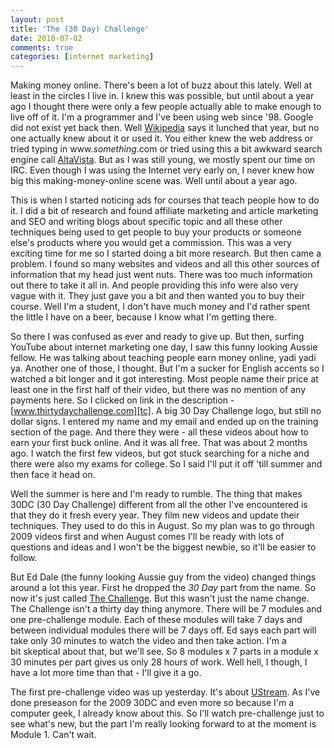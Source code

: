 ```yaml
---
layout: post
title: 'The (30 Day) Challenge'
date: 2010-07-02
comments: true
categories: [internet marketing]
---
```


Making money online. There's been a lot of buzz about this lately. Well at least in the circles I live in. I knew this was possible, but until about a year ago I thought there were only a few people actually able to make enough to live off of it. I'm a programmer and I've been using web since '98. Google did not exist yet back then. Well [Wikipedia][google] says it lunched that year, but no one actually knew about it or used it. You either knew the web address or tried typing in www.<em>something</em>.com or tried using this a bit awkward search engine call [AltaVista][]. But as I was still young, we mostly spent our time on IRC. Even though I was using the Internet very early on, I never knew how big this making-money-online scene was. Well until about a year ago.

This is when I started noticing ads for courses that teach people how to do it. I did a bit of research and found affiliate marketing and article marketing and SEO and writing blogs about specific topic and all these other techniques being used to get people to buy your products or someone else's products where you would get a commission. This was a very exciting time for me so I started doing a bit more research. But then came a problem. I found so many websites and videos and all this other sources of information that my head just went nuts. There was too much information out there to take it all in. And people providing this info were also very vague with it. They just gave you a bit and then wanted you to buy their course. Well I'm a student, I don't have much money and I'd rather spent the little I have on a beer, because I know what I'm getting there.

So there I was confused as ever and ready to give up. But then, surfing YouTube about internet marketing one day, I saw this funny looking Aussie fellow. He was talking about teaching people earn money online, yadi yadi ya. Another one of those, I thought. But I'm a sucker for English accents so I watched a bit longer and it got interesting. Most people name their price at least one in the first half of their video, but there was no mention of any payments here. So I clicked on link in the description - [www.thirtydaychallenge.com][tc]. A big 30 Day Challenge logo, but still no dollar signs. I entered my name and my email and ended up on the training section of the page. And there they were - all these videos about how to earn your first buck online. And it was all free. That was about 2 months ago. I watch the first few videos, but got stuck searching for a niche and there were also my exams for college. So I said I'll put it off 'till summer and then face it head on.

Well the summer is here and I'm ready to rumble. The thing that makes 30DC (30 Day Challenge) different from all the other I've encountered is that they do it fresh every year. They film new videos and update their techniques. They used to do this in August. So my plan was to go through 2009 videos first and when August comes I'll be ready with lots of questions and ideas and I won't be the biggest newbie, so it'll be easier to follow.

But Ed Dale (the funny looking Aussie guy from the video) changed things around a lot this year. First he dropped the _30 Day_ part from the name. So now it's just called [The Challenge][tc]. But this wasn't just the name change. The Challenge isn't a thirty day thing anymore. There will be 7 modules and one pre-challenge module. Each of these modules will take 7 days and between individual modules there will be 7 days off. Ed says each part will take only 30 minutes to watch the video and then take action. I'm a bit skeptical about that, but we'll see. So 8 modules x 7 parts in a module x 30 minutes per part gives us only 28 hours of work. Well hell, I though, I have a lot more time than that - I'll give it a go.

The first pre-challenge video was up yesterday. It's about [UStream][]. As I've done preseason for the 2009 30DC and even more so because I'm a computer geek, I already know about this. So I'll watch pre-challenge just to see what's new, but the part I'm really looking forward to at the moment is Module 1. Can't wait.

[google]: https://en.wikipedia.org/wiki/Google 'Wikipedia - Google'
[altavista]: https://www.altavista.com/ 'AltaVista'
[tc]: https://www.challenge.co
[ustream]: https://www.ustream.tv/
